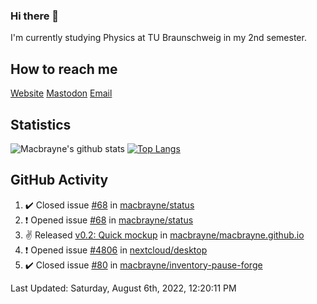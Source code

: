 ### Hi there 👋
I'm currently studying Physics at TU Braunschweig in my 2nd semester.

## How to reach me
[Website](https://florentin-schleuss.de)
[Mastodon](https://norden.social/@florentin)
[Email](mailto:hello@macbrayne.de)

## Statistics
![Macbrayne's github stats](https://github-readme-stats.vercel.app/api?username=macbrayne&count_private=true&show_icons=true&hide_rank=true&custom_title=macbrayne's%20GitHub%20Stats)
[![Top Langs](https://github-readme-stats.vercel.app/api/top-langs/?username=macbrayne&exclude_repo=liftron&layout=compact)](https://github.com/anuraghazra/github-readme-stats)
## GitHub Activity

<!--RECENT_ACTIVITY:start-->
1. ✔️ Closed issue [#68](https://github.com/macbrayne/status/issues/68) in [macbrayne/status](https://github.com/macbrayne/status)
2. ❗️ Opened issue [#68](https://github.com/macbrayne/status/issues/68) in [macbrayne/status](https://github.com/macbrayne/status)
3. ✌️ Released [v0.2: Quick mockup](https://github.com/macbrayne/macbrayne.github.io/releases/tag/v0.2) in [macbrayne/macbrayne.github.io](https://github.com/macbrayne/macbrayne.github.io)
4. ❗️ Opened issue [#4806](https://github.com/nextcloud/desktop/issues/4806) in [nextcloud/desktop](https://github.com/nextcloud/desktop)
5. ✔️ Closed issue [#80](https://github.com/macbrayne/inventory-pause-forge/issues/80) in [macbrayne/inventory-pause-forge](https://github.com/macbrayne/inventory-pause-forge)
<!--RECENT_ACTIVITY:end-->

<!--RECENT_ACTIVITY:last_update-->
Last Updated: Saturday, August 6th, 2022, 12:20:11 PM
<!--RECENT_ACTIVITY:last_update_end-->


<!--
**macbrayne/macbrayne** is a ✨ _special_ ✨ repository because its `README.md` (this file) appears on your GitHub profile.

Here are some ideas to get you started:

- 🔭 I’m currently working on ...
- 🌱 I’m currently learning ...
- 👯 I’m looking to collaborate on ...
- 🤔 I’m looking for help with ...
- 💬 Ask me about ...
- 📫 How to reach me: ...
- 😄 Pronouns: ...
- ⚡ Fun fact: ...
-->
